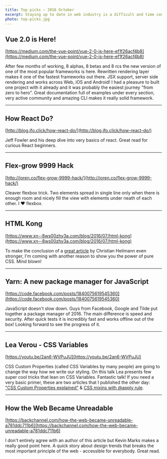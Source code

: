 ```yaml
---
title: Top picks — 2016 October
excerpt: Staying up to date in web industry is a difficult and time consuming task. I would like to share with you my top finds from the past month.
photo: top-picks.jpg
---
```


## Vue 2.0 is Here!

[https://medium.com/the-vue-point/vue-2-0-is-here-ef1f26acf4b8](https://medium.com/the-vue-point/vue-2-0-is-here-ef1f26acf4b8)

After few months of working, 8 alphas, 8 betas and 8 rcs the new version of one of the most popular frameworks is here. Rewritten rendering layer makes it one of the fastest frameworks out there. JSX support, server side rendering and works across Web, iOS and Android! I had a pleasure to built one project with it already and it was probably the easiest journey "from zero to hero". Great documentation full of examples under every section, very active community and amazing CLI makes it really solid framework.

- - -

## How React Do?

[http://blog.jfo.click/how-react-do/](http://blog.jfo.click/how-react-do/)

Jeff Fowler and his deep dive into very basics of react. Great read for curious React beginners.

- - -

## Flex-grow 9999 Hack

[http://joren.co/flex-grow-9999-hack/](http://joren.co/flex-grow-9999-hack/)

Cleaver flexbox trick. Two elements spread in single line only when there is enough room and nicely fill the view with elements under neath of each other. I ❤︎ flexbox.

- - -

## HTML Kong

[https://www.xn--8ws00zhy3a.com/blog/2016/07/html-kong](https://www.xn--8ws00zhy3a.com/blog/2016/07/html-kong)

To make the conclusion of a [great article](https://www.christianheilmann.com/2016/10/05/can-we-stop-bad-mouthing-css-in-developer-talks-please/) by Christian Heilmann even stronger, I'm coming with another reason to show you the power of pure CSS. Mind blown!

- - -

## Yarn: A new package manager for JavaScript

[https://code.facebook.com/posts/1840075619545360](https://code.facebook.com/posts/1840075619545360)

JavaScript doesn't slow down. Guys from Facebook, Google and Tilde put together a package manager of 2016. The main difference is speed and security. After quick tests it is incredibly fast and works offline out of the box! Looking forward to see the progress of it.

- - -

## Lea Verou - CSS Variables

[https://youtu.be/2an6-WVPuJU](https://youtu.be/2an6-WVPuJU)

CSS Custom Properties (called CSS Variables by many people) are going to change the way how we write our styling. On this talk Lea presents few super cool tricks that lean on CSS Variables. Fantastic talk! If you need a very basic primer, these are two articles that I published the other day: ["CSS Custom Properties explained"](https://pawelgrzybek.com/css-custom-properties-explained/) & [CSS mixins with @apply rule](https://pawelgrzybek.com/css-mixins-with-apply-rule/).

- - -

## How the Web Became Unreadable

[https://backchannel.com/how-the-web-became-unreadable-a781ddc711b6](https://backchannel.com/how-the-web-became-unreadable-a781ddc711b6)

I don't entirely agree with an author of this article but Kevin Marks makes a really good point here. A quick story about design trends that breaks the most important principle of the web - accessible for everybody. Great read.
